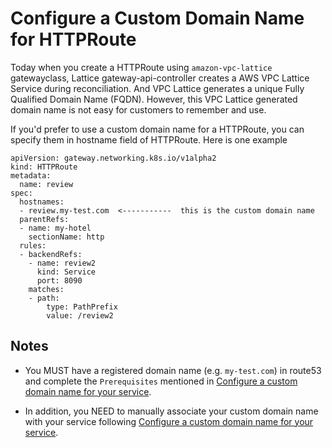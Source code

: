 # Configure a Custom Domain Name for HTTPRoute
Today when you create a HTTPRoute using `amazon-vpc-lattice` gatewayclass, Lattice gateway-api-controller creates a AWS VPC Lattice Service during reconciliation. And VPC Lattice generates a unique Fully Qualified Domain Name (FQDN). However, this VPC Lattice generated domain name is not easy for customers to remember and use.

If you'd prefer to use a custom domain name for a HTTPRoute, you can specify them in hostname field of HTTPRoute.  Here is one example

```
apiVersion: gateway.networking.k8s.io/v1alpha2
kind: HTTPRoute
metadata:
  name: review
spec:
  hostnames:
  - review.my-test.com  <-----------  this is the custom domain name
  parentRefs:
  - name: my-hotel
    sectionName: http
  rules:    
  - backendRefs:
    - name: review2
      kind: Service
      port: 8090
    matches:
    - path:
        type: PathPrefix
        value: /review2

```

## Notes

* You MUST have a registered domain name (e.g. `my-test.com`) in route53 and complete the `Prerequisites` mentioned in [Configure a custom domain name for your service](https://docs.aws.amazon.com/vpc-lattice/latest/ug/service-custom-domain-name.html#dns-associate-custom).

* In addition, you NEED to manually associate your custom domain name with your service following [Configure a custom domain name for your service](https://docs.aws.amazon.com/vpc-lattice/latest/ug/service-custom-domain-name.html#dns-associate-custom).

